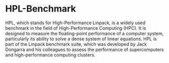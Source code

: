 # HPL-Benchmark
 HPL, which stands for High-Performance Linpack, is a widely used benchmark in the field of High-Performance Computing (HPC). It is designed to measure the floating-point performance of a computer system, particularly its ability to solve a dense system of linear equations. HPL is part of the Linpack benchmark suite, which was developed by Jack Dongarra and his colleagues to assess the performance of supercomputers and high-performance computing clusters.
